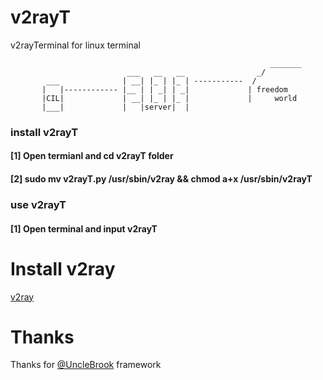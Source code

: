 # v2rayT
 v2rayTerminal for linux terminal
 
                                                              _______
                              ___   __   __                _/
            ___              | __| |_ | |_ | -----------  /
           |   |------------ |__ | | _| | _|             | freedom
           |CIL|             | __| |_ | |_ |             |     world
           |___|             |   |server|  |

### install v2rayT
#### [1] Open termianl and cd v2rayT folder
#### [2] sudo mv v2rayT.py /usr/sbin/v2ray && chmod a+x /usr/sbin/v2rayT
### use v2rayT
#### [1] Open terminal and input v2rayT
 
# Install v2ray
 <a href="https://www.v2ray.com/en/welcome/install.html">v2ray</a>

# Thanks
 Thanks for <a href="https://github.com/UncleBrook/v2rayT"> @UncleBrook</a> framework
